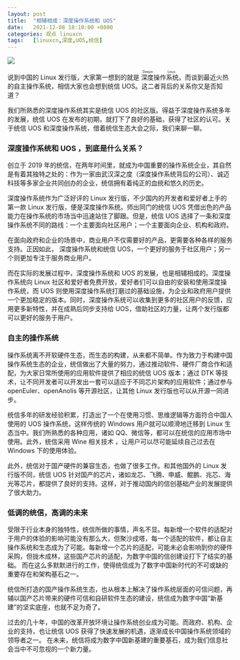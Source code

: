 ```yaml
---
layout: post
title:	"相辅相成：深度操作系统和 UOS"
date:	2021-12-08 18:10:00 +0800 
categories:	观点 linuxcn 
tags:	[linuxcn,深度,UOS,统信]
---
```



![](/Asserts/Images//attachment/album/202112/08/180144jrk07pheoo0ko7o5.jpg)


说到中国的 Linux 发行版，大家第一想到的就是<ruby> 深度操作系统 <rp>  （ </rp> <rt>  Deepin Linux </rt> <rp>  ） </rp></ruby>。而谈到最近火热的自主操作系统，相信大家也会想到统信 UOS。这二者背后的关系你又是否知道？


我们所熟悉的深度操作系统其实是统信 UOS 的社区版。得益于深度操作系统多年的发展，统信 UOS 在发布的初期，就打下了良好的基础，获得了社区的认可。关于统信 UOS 和深度操作系统，借着统信生态大会之际，我们来聊一聊。


### 深度操作系统和 UOS ，到底是什么关系？


创立于 2019 年的统信，在两年时间里，就成为中国重要的操作系统企业，其自然是有着其独特之处的：作为一家由武汉深之度（深度操作系统背后的公司）、诚迈科技等多家企业共同创办的企业，统信拥有着纯正的血统和悠久的历史。


深度操作系统作为广泛好评的 Linux 发行版，不少国内的开发者和爱好者上手的第一款 Linux 发行版，便是深度操作系统。师出同门的统信 UOS 凭借出色的产品能力在操作系统的市场当中迅速站住了脚跟。但是，统信 UOS 选择了一条和深度操作系统不同的路线：一个主要面向社区用户；一个主要面向企业、机构和政府。


在面向政府和企业的场景中，商业用户不仅需要好的产品，更需要各种各样的服务支持。正因如此， 深度操作系统和统信 UOS，一个更好的服务于社区用户；另一个则更加专注于服务商业用户。


而在实际的发展过程中，深度操作系统和 UOS 的发展，也是相辅相成的。深度操作系统向 Linux 社区和爱好者免费开放，爱好者们可以自由的安装和使用深度操作系统，而 UOS 则使用深度操作系统打磨过的基础设施，为企业和政府用户提供一个更加稳定的版本。同时，深度操作系统可以收集到更多的社区用户的反馈，应用更多新特性，并在成熟后同步支持给 UOS，借助社区的力量，让两个发行版都可以更好的服务于用户。


### 自主的操作系统


操作系统离不开软硬件生态，而生态的构建，从来都不简单。作为致力于构建中国操作系统生态的企业，统信做出了大量的努力，通过推动软件、硬件厂商合作和适配，为大家日常所使用的应用软件提供了相应的统信 UOS 版本；通过 DTK 等技术，让不同开发者可以开发出一套可以适应于不同芯片架构的应用软件；通过参与 openEuler、openAnolis 等开源社区，让其他 Linux 发行版也可以从开源一同进步。


统信多年的研发经验积累，打造出了一个在使用习惯、思维逻辑等方面符合中国人使用的 UOS 操作系统，这样传统的 Windows 用户就可以顺滑地迁移到 Linux 生态当中。我们所熟悉的各种应用，诸如 QQ、微信等，都可以在统信的应用市场中使用。此外，统信采用 Wine 相关技术 ，让用户可以尽可能延续自己过去在 Windows 下的使用体验。


此外，统信对于国产硬件的兼容生态，也做了很多工作。和其他国外的 Linux 发行版不同，统信 UOS 针对国产的芯片，诸如龙芯、飞腾、申威、鲲鹏、兆芯、海光等芯片，都提供了良好的支持。这样，对于推动国内的信创基础产业的发展提供了很大助力。


### 低调的统信，高调的未来


受限于行业本身的独特性，统信所做的事情，声名不显。每新增一个软件的适配对于用户的体验的影响可能没有那么大，但聚沙成塔，每一个适配的软件，都让自主操作系统和生态成为了可能。每新增一个芯片的适配，可能未必会影响到你的硬件采购，但拢木成林，这些国产芯片的适配，为数字中国的信创建设打下了结实的基础。 而在这么多默默进行的工作，使得统信成为了数字中国新时代的不可或缺的重要存在和架构基石之一。


统信所打造的国产操作系统生态，也从根本上解决了操作系统层面的可信问题，再辅以国产芯片带来的硬件可信和自研软件生态的建设，统信成为数字中国“新基建”的坚实底座，也就不足为奇了。


过去的几十年，中国的改革开放环境让操作系统创业成为可能。而政府、机构、企业的支持，也让统信 UOS 获得了快速发展的机遇，逐渐成长中国操作系统领域的领导者之一。 在未来，统信将成为数字中国新基建的重要基石，成为我们信息社会当中不可忽视的一个新力量。
